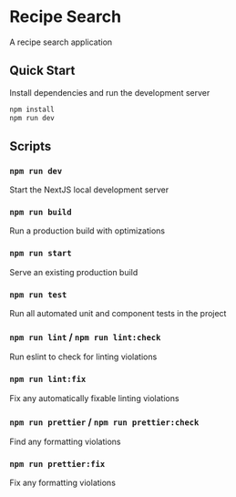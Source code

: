 # Recipe Search

A recipe search application

## Quick Start

Install dependencies and run the development server

```bash
npm install
npm run dev
```

## Scripts

### `npm run dev`

Start the NextJS local development server

### `npm run build`

Run a production build with optimizations

### `npm run start`

Serve an existing production build

### `npm run test`

Run all automated unit and component tests in the project

### `npm run lint` / `npm run lint:check`

Run eslint to check for linting violations

### `npm run lint:fix`

Fix any automatically fixable linting violations

### `npm run prettier` / `npm run prettier:check`

Find any formatting violations

### `npm run prettier:fix`

Fix any formatting violations
